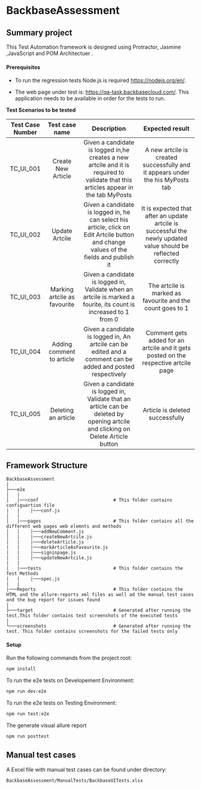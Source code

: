 # BackbaseAssessment
Summary project
-------------------------------
This Test Automation framework is designed using Protractor, Jasmine ,JavaScript and POM Architectuer .

#### Prerequisites

* To run the regression tests Node.js is required https://nodejs.org/en/. 

* The web page under test is: https://qa-task.backbasecloud.com/.
This application needs to be available in order for the tests to run.

**Test Scenarios to be tested**

|Test Case Number|Test case name|Description|Expected result|
|:----------------:|:-------------:|:-----------:|:-------------:|
|TC_UI_001|Create New Article|Given a candidate is logged in,he creates a new artcile and it is required to validate that this articles appear in the tab MyPosts|A new artcile is created successfully and it appears under the his MyPosts tab|
|TC_UI_002|Update Artcile|Given a candidate is logged in, he can select his article, click on Edit Artcile button and change values of the fields and publish it|It is expected that after an update artcile is successful the newly updated value should be reflected correctly|
|TC_UI_003|Marking artcile as favourite|Given a candidate is logged in, Validate when an artcile is marked a fourite, its count is increased to 1 from 0|The artcile is marked as favourite and the count goes to 1|
|TC_UI_004|Adding comment to article|Given a candidate is logged in, An artcile can be edited and a comment can be added and posted respectively|Comment gets added for an artcile and it gets posted on the respective artcile page|
|TC_UI_005|Deleting an article|Given a candidate is logged in, Validate that an article can be deleted by opening artcile and clicking on Delete Article button|Article is deleted successfully|


## Framework Structure
```
BackbaseAssessment
|
├───e2e 
|   |               
│   |───conf                            # This folder contains configuartion file
|   |    |───conf.js
|   |
│   |───pages                           # This folder contains all the different web pages web elemnts and methods
│   |    |───addNewComment.js
│   |    |───createNewArtcile.js
|   |    |───deleteArticle.js
|   |    |───markArticleAsFavourite.js
|   |    |───signinpage.js
|   |    |───updateNewArtcile.js
|   | 
|   |───tests                           # This folder contains the Test Methods 
|   |    |───spec.js  
|   |
|───Reports                             # This folder contains the HTML and the allure-reports xml files as well ad the manual test cases and the bug report for issues found 
| 
├───target                              # Generated after running the test.This folder contains test screenshots of the executed tests
|     
└───screenshots                         # Generated after running the test. This folder contains screenshots for the failed tests only

```

  
#### Setup
Run the following commands from the project root:
```bash
npm install
```

To run the e2e tests on Developement Environment:
```bash
npm run dev:e2e 
```

To run the e2e tests on Testing Environment:
```bash
npm run test:e2e 
```

The generate visual allure report
```bash
npm run posttest
```

## Manual test cases
A Excel file with manual test cases can be found under directory:
```bash
BackbaseAssessment/ManualTests/BackbaseUITests.xlsx
```


